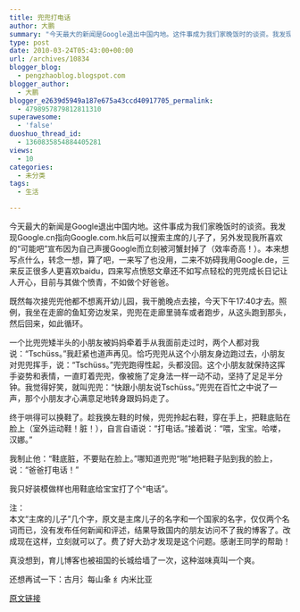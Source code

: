 ```yaml
---
title: 兜兜打电话
author: 大鹏
summary: "今天最大的新闻是Google退出中国内地。这件事成为我们家晚饭时的谈资。我发现Google.cn指向Google.com.hk后可以搜索主席的儿子了，另外发现我所喜欢的“可能吧”宣布因为自己声援Google而立刻被河蟹封掉了（效率奇高！）。本来想写点什么，转念一想，算了吧，一来写了也没用，二来不妨碍我用Google.de，三来反正很多人更喜欢baidu，四来写点愤怒文章还不如写点轻松的兜兜成长日记让人开心，目前与其做个愤青，不如做个好爸爸。"
type: post
date: 2010-03-24T05:43:00+00:00
url: /archives/10834
blogger_blog:
  - pengzhaoblog.blogspot.com
blogger_author:
  - 大鹏
blogger_e2639d5949a187e675a43ccd40917705_permalink:
  - 4798957879812811310
superawesome:
  - 'false'
duoshuo_thread_id:
  - 1360835854884405281
views:
  - 10
categories:
  - 未分类
tags:
  - 生活

---
```

今天最大的新闻是Google退出中国内地。这件事成为我们家晚饭时的谈资。我发现Google.cn指向Google.com.hk后可以搜索主席的儿子了，另外发现我所喜欢的“可能吧”宣布因为自己声援Google而立刻被河蟹封掉了（效率奇高！）。本来想写点什么，转念一想，算了吧，一来写了也没用，二来不妨碍我用Google.de，三来反正很多人更喜欢baidu，四来写点愤怒文章还不如写点轻松的兜兜成长日记让人开心，目前与其做个愤青，不如做个好爸爸。

既然每次接兜兜他都不想离开幼儿园，我干脆晚点去接，今天下午17:40才去。照例，我坐在走廊的鱼缸旁边发呆，兜兜在走廊里骑车或者跑步，从这头跑到那头，然后回来，如此循环。

一个比兜兜矮半头的小朋友被妈妈牵着手从我面前走过时，两个人都对我说：“Tschüss。”我赶紧也道声再见。恰巧兜兜从这个小朋友身边跑过去，小朋友对兜兜挥手，说：“Tschüss。”兜兜跑得性起，头都没回。这个小朋友就保持这挥手姿势和表情，一直盯着兜兜，像被施了定身法一样一动不动，坚持了足足半分钟。我觉得好笑，就叫兜兜：“快跟小朋友说Tschüss。”兜兜在百忙之中说了一声，那个小朋友才心满意足地转身跟妈妈走了。

终于哄得可以换鞋了。趁我换左鞋的时候，兜兜拎起右鞋，穿在手上，把鞋底贴在脸上（室外运动鞋！脏！），自言自语说：“打电话。”接着说：“喂，宝宝。哈喽，汉娜。”

我制止他：“鞋底脏，不要贴在脸上。”哪知道兜兜“啪”地把鞋子贴到我的脸上，说：“爸爸打电话！”

我只好装模做样也用鞋底给宝宝打了个“电话”。

注：  
本文“主席的儿子”几个字，原文是主席儿子的名字和一个国家的名字，仅仅两个名词而已，没有发布任何新闻和评述，结果导致国内的朋友访问不了我的博客了。改成现在这样，立刻就可以了。费了好大劲才发现是这个问题。感谢王同学的帮助！

真没想到，育儿博客也被祖国的长城给墙了一次，这种滋味真叫一个爽。

还想再试一下：古月氵每山夆 纟内米比亚

[原文链接](http://dapengde.com/archives/10834)

